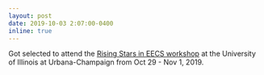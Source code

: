 ```yaml
---
layout: post
date: 2019-10-03 2:07:00-0400
inline: true
---
```


Got selected to attend the [Rising Stars in EECS workshop](https://publish.illinois.edu/rising-stars/) at the University of Illinois at Urbana-Champaign from Oct 29 - Nov 1, 2019.
